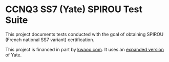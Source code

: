 CCNQ3 SS7 (Yate) SPIROU Test Suite
==================================

This project documents tests conducted with the goal of obtaining SPIROU (French national SS7 variant) certification.

This project is financed in part by [kwaoo.com](http://kwaoo.com/).
It uses an [expanded version](https://github.com/shimaore/yate/tree/master+shimaore) of Yate.
